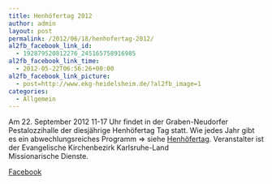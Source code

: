 ```yaml
---
title: Henhöfertag 2012
author: admin
layout: post
permalink: /2012/06/18/henhofertag-2012/
al2fb_facebook_link_id:
  - 192879520812276_245165758916985
al2fb_facebook_link_time:
  - 2012-05-22T06:56:26+00:00
al2fb_facebook_link_picture:
  - post=http://www.ekg-heidelsheim.de/?al2fb_image=1
categories:
  - Allgemein
---
```

Am 22. September 2012 11-17 Uhr findet in der Graben-Neudorfer Pestalozzihalle der diesjährige Henhöfertag Tag statt. Wie jedes Jahr gibt es ein abwechlungsreiches Programm => siehe [Henhöfertag][1]. Veranstalter ist der Evangelische Kirchenbezirk Karlsruhe-Land  
Missionarische Dienste. 

<div class="al2fb_anchor">
  <a href="http://www.facebook.com/permalink.php?story_fbid=245165758916985&id=192879520812276" target="_blank">Facebook</div></a>

 [1]: http://www.henhoefertag.de/